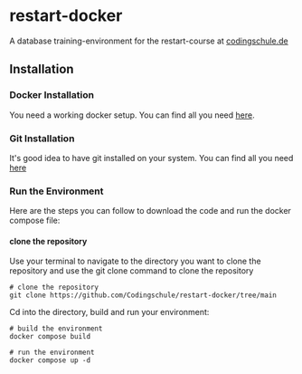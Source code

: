 # restart-docker

A database training-environment for the restart-course at [codingschule.de](https://https://www.codingschule.de/en/cloud)

## Installation

### Docker Installation

You need a working docker setup. You can find all you need [here](https://docs.docker.com/engine/install/).

### Git Installation

It's good idea to have git installed on your system. You can find all you need [here](https://github.com/git-guides/install-git)

### Run the Environment

Here are the steps you can follow to download the code and run the docker compose file:

#### clone the repository

Use your terminal to navigate to the directory you want to clone the repository and use the git clone command to clone the repository

```shell
# clone the repository
git clone https://github.com/Codingschule/restart-docker/tree/main
```

Cd into the directory, build and run your environment:

```shell
# build the environment
docker compose build

# run the environment
docker compose up -d
```
